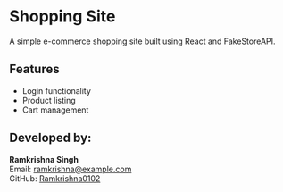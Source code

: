 # Shopping Site

A simple e-commerce shopping site built using React and FakeStoreAPI.

## Features
- Login functionality
- Product listing
- Cart management

## Developed by:
**Ramkrishna Singh**  
Email: ramkrishna@example.com  
GitHub: [Ramkrishna0102](https://github.com/Ramkrishna0102)
